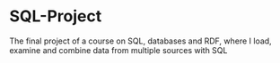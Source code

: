 # SQL-Project

The final project of a course on SQL, databases and RDF, where I load, examine and combine data from multiple sources with SQL
